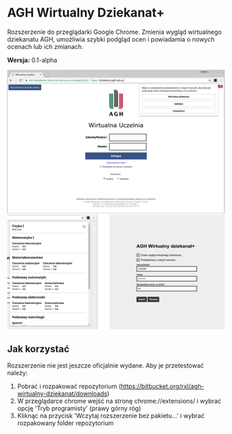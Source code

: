 AGH Wirtualny Dziekanat+
===========

Rozszerzenie do przeglądarki Google Chrome. Zmienia wygląd wirtualnego dziekanatu AGH, umożliwia szybki podgląd ocen i powiadamia o nowych ocenach lub ich zmianach.  

**Wersja:** 0.1-alpha

![AGH Wirtualny Dziekanat+](images/screenshot_1.png)
![AGH Wirtualny Dziekanat+ - Popup, opcje](images/screenshot_2.png)

Jak korzystać
----------------

Rozszerzenie nie jest jeszcze oficjalnie wydane. Aby je przetestować należy:

1. Pobrać i rozpakować repozytorium (https://bitbucket.org/rxl/agh-wirtualny-dziekanat/downloads)
2. W przeglądarce chrome wejść na stronę chrome://extensions/ i wybrać opcję 'Tryb programisty' (prawy górny róg)
3. Kliknąc na przycisk 'Wczytaj rozszerzenie bez pakietu...' i wybrać rozpakowany folder repozytorium
